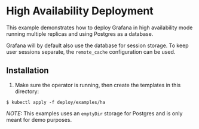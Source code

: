# High Availability Deployment

This example demonstrates how to deploy Grafana in high availability mode running multiple replicas and using Postgres as a database.

Grafana will by default also use the database for session storage. To keep user sessions separate, the `remote_cache` configuration can be used. 

## Installation

1. Make sure the operator is running, then create the templates in this directory:

```shell script
$ kubectl apply -f deploy/examples/ha
```

*NOTE:* This examples uses an `emptyDir` storage for Postgres and is only meant for demo purposes.
